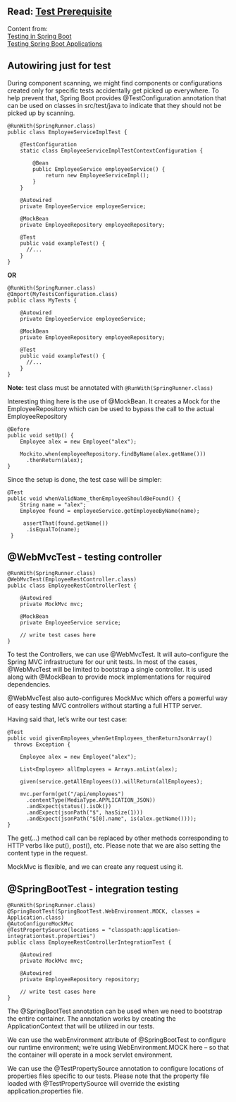 ## Read: [Test Prerequisite](https://github.com/hovermind/springboot-webmvc/blob/master/test_prerequisite.md)

Content from:    
[Testing in Spring Boot](http://www.baeldung.com/spring-boot-testing)    
[Testing Spring Boot Applications](https://docs.spring.io/spring-boot/docs/current/reference/html/boot-features-testing.html#boot-features-testing-spring-boot-applications)    

## Autowiring just for test
During component scanning, we might find components or configurations created only for specific tests accidentally get picked up everywhere. To help prevent that, Spring Boot provides @TestConfiguration annotation that can be used on classes in src/test/java to indicate that they should not be picked up by scanning.    

```
@RunWith(SpringRunner.class)
public class EmployeeServiceImplTest {
 
    @TestConfiguration
    static class EmployeeServiceImplTestContextConfiguration {
  
        @Bean
        public EmployeeService employeeService() {
            return new EmployeeServiceImpl();
        }
    }
 
    @Autowired
    private EmployeeService employeeService;
 
    @MockBean
    private EmployeeRepository employeeRepository;
 
    @Test
    public void exampleTest() {
      //...
    }
}
```
**OR**
```
@RunWith(SpringRunner.class)
@Import(MyTestsConfiguration.class)
public class MyTests {

    @Autowired
    private EmployeeService employeeService;
 
    @MockBean
    private EmployeeRepository employeeRepository;
 
    @Test
    public void exampleTest() {
      //...
    }
}
```
**Note:** test class must be annotated with `@RunWith(SpringRunner.class)`    

Interesting thing here is the use of @MockBean. It creates a Mock for the EmployeeRepository which can be used to bypass the call to the actual EmployeeRepository
```
@Before
public void setUp() {
    Employee alex = new Employee("alex");
 
    Mockito.when(employeeRepository.findByName(alex.getName()))
      .thenReturn(alex);
}
```
Since the setup is done, the test case will be simpler:
```
@Test
public void whenValidName_thenEmployeeShouldBeFound() {
    String name = "alex";
    Employee found = employeeService.getEmployeeByName(name);
  
     assertThat(found.getName())
      .isEqualTo(name);
 }
```
## @WebMvcTest - testing controller
```
@RunWith(SpringRunner.class)
@WebMvcTest(EmployeeRestController.class)
public class EmployeeRestControllerTest {
 
    @Autowired
    private MockMvc mvc;
 
    @MockBean
    private EmployeeService service;
 
    // write test cases here
}
```
To test the Controllers, we can use @WebMvcTest. It will auto-configure the Spring MVC infrastructure for our unit tests. In most of the cases, @WebMvcTest will be limited to bootstrap a single controller. It is used along with @MockBean to provide mock implementations for required dependencies.    

@WebMvcTest also auto-configures MockMvc which offers a powerful way of easy testing MVC controllers without starting a full HTTP server.

Having said that, let’s write our test case:
```
@Test
public void givenEmployees_whenGetEmployees_thenReturnJsonArray()
  throws Exception {
     
    Employee alex = new Employee("alex");
 
    List<Employee> allEmployees = Arrays.asList(alex);
 
    given(service.getAllEmployees()).willReturn(allEmployees);
 
    mvc.perform(get("/api/employees")
      .contentType(MediaType.APPLICATION_JSON))
      .andExpect(status().isOk())
      .andExpect(jsonPath("$", hasSize(1)))
      .andExpect(jsonPath("$[0].name", is(alex.getName())));
}
```
The get(…) method call can be replaced by other methods corresponding to HTTP verbs like put(), post(), etc. Please note that we are also setting the content type in the request.    

MockMvc is flexible, and we can create any request using it.    

## @SpringBootTest - integration testing
```
@RunWith(SpringRunner.class)
@SpringBootTest(SpringBootTest.WebEnvironment.MOCK, classes = Application.class)
@AutoConfigureMockMvc
@TestPropertySource(locations = "classpath:application-integrationtest.properties")
public class EmployeeRestControllerIntegrationTest {
 
    @Autowired
    private MockMvc mvc;
 
    @Autowired
    private EmployeeRepository repository;
 
    // write test cases here
}
```
The @SpringBootTest annotation can be used when we need to bootstrap the entire container. The annotation works by creating the ApplicationContext that will be utilized in our tests.

We can use the webEnvironment attribute of @SpringBootTest to configure our runtime environment; we’re using WebEnvironment.MOCK here – so that the container will operate in a mock servlet environment.

We can use the @TestPropertySource annotation to configure locations of properties files specific to our tests. Please note that the property file loaded with @TestPropertySource will override the existing application.properties file.
